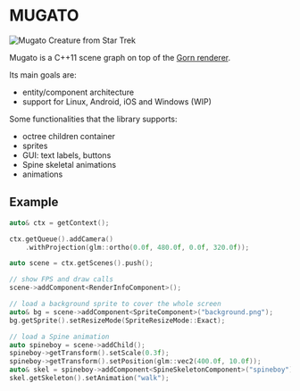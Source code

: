 MUGATO
====

![Mugato Creature from Star Trek](http://vignette4.wikia.nocookie.net/memoryalpha/images/5/5e/Mugato.jpg/revision/latest/scale-to-width-down/203?cb=20090202055240&path-prefix=en)

Mugato is a C++11 scene graph on top of the [Gorn renderer](https://github.com/miguelibero/gorn).

Its main goals are:

* entity/component architecture
* support for Linux, Android, iOS and Windows (WIP)

Some functionalities that the library supports:

* octree children container
* sprites
* GUI: text labels, buttons
* Spine skeletal animations
* animations

## Example

```c++
auto& ctx = getContext();

ctx.getQueue().addCamera()
    .withProjection(glm::ortho(0.0f, 480.0f, 0.0f, 320.0f));

auto scene = ctx.getScenes().push();

// show FPS and draw calls
scene->addComponent<RenderInfoComponent>();

// load a background sprite to cover the whole screen
auto& bg = scene->addComponent<SpriteComponent>("background.png");
bg.getSprite().setResizeMode(SpriteResizeMode::Exact);

// load a Spine animation
auto spineboy = scene->addChild();
spineboy->getTransform().setScale(0.3f);
spineboy->getTransform().setPosition(glm::vec2(400.0f, 10.0f));
auto& skel = spineboy->addComponent<SpineSkeletonComponent>("spineboy");
skel.getSkeleton().setAnimation("walk");
```
